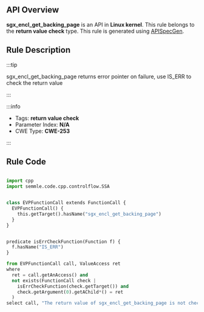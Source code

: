 ---
---


## API Overview
**sgx_encl_get_backing_page** is an API in **Linux kernel**. This rule belongs to the **return value check** type. This rule is generated using [APISpecGen](../../tools/APISpecGen).
## Rule Description

:::tip

sgx_encl_get_backing_page returns error pointer on failure, use IS_ERR to check the return value

:::

:::info

- Tags: **return value check**
- Parameter Index: **N/A**
- CWE Type: **CWE-253**

:::

## Rule Code
```python

import cpp
import semmle.code.cpp.controlflow.SSA


class EVPFunctionCall extends FunctionCall {
  EVPFunctionCall() {
    this.getTarget().hasName("sgx_encl_get_backing_page")
  }
}


predicate isErrCheckFunction(Function f) {
  f.hasName("IS_ERR") 
}

from EVPFunctionCall call, ValueAccess ret
where
  ret = call.getAnAccess() and
  not exists(FunctionCall check |
    isErrCheckFunction(check.getTarget()) and
    check.getArgument(0).getAChild*() = ret
  )
select call, "The return value of sgx_encl_get_backing_page is not checked with IS_ERR."
    
```